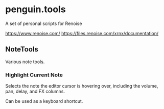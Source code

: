 # penguin.tools

A set of personal scripts for Renoise

https://www.renoise.com/
https://files.renoise.com/xrnx/documentation/

## NoteTools

Various note tools.

### Highlight Current Note

Selects the note the editor cursor is hovering over, including the volume, pan, delay, and FX columns.

Can be used as a keyboard shortcut.

